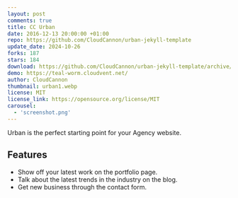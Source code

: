 ```yaml
---
layout: post
comments: true
title: CC Urban
date: 2016-12-13 20:00:00 +01:00
repo: https://github.com/CloudCannon/urban-jekyll-template
update_date: 2024-10-26
forks: 187
stars: 184
download: https://github.com/CloudCannon/urban-jekyll-template/archive/master.zip
demo: https://teal-worm.cloudvent.net/
author: CloudCannon
thumbnail: urban1.webp
license: MIT
license_link: https://opensource.org/license/MIT
carousel:
  - 'screenshot.png'
---
```


Urban is the perfect starting point for your Agency website.

## Features

* Show off your latest work on the portfolio page.
* Talk about the latest trends in the industry on the blog.
* Get new business through the contact form.
